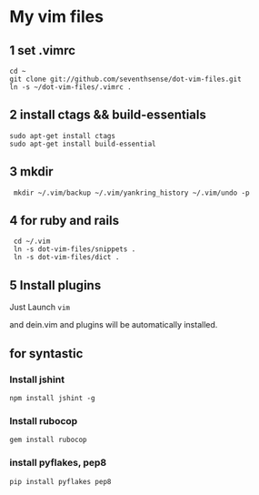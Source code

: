 # My vim files


## 1 set .vimrc

```
cd ~
git clone git://github.com/seventhsense/dot-vim-files.git
ln -s ~/dot-vim-files/.vimrc .
```

## 2 install ctags && build-essentials

```
sudo apt-get install ctags
sudo apt-get install build-essential
```

## 3 mkdir

```
 mkdir ~/.vim/backup ~/.vim/yankring_history ~/.vim/undo -p
```

## 4 for ruby and rails

```
 cd ~/.vim
 ln -s dot-vim-files/snippets .
 ln -s dot-vim-files/dict .
``` 

## 5 Install plugins

Just Launch `vim` 

and dein.vim and plugins will be automatically installed.

## for syntastic
### Install jshint

```
npm install jshint -g
```

### Install rubocop

```
gem install rubocop
```

### install pyflakes, pep8

```
pip install pyflakes pep8
```
